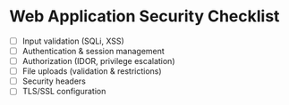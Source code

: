 # Web Application Security Checklist

- [ ] Input validation (SQLi, XSS)
- [ ] Authentication & session management
- [ ] Authorization (IDOR, privilege escalation)
- [ ] File uploads (validation & restrictions)
- [ ] Security headers
- [ ] TLS/SSL configuration
